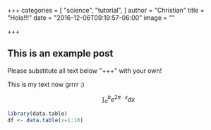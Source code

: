 +++
categories = [
  "science",
  "tutorial",
]
author = "Christian"
title = "Hola!!!"
date = "2016-12-06T09:19:57-06:00"
image = ""

+++

## This is an example post

Please substitute all text below "+++" with your own!

This is my text now grrrr :)

<!--more-->
$$
\int_a^b e^{2\pi\cdot x} dx
$$

```R
library(data.table)
df <- data.table(x=1:10)
```
